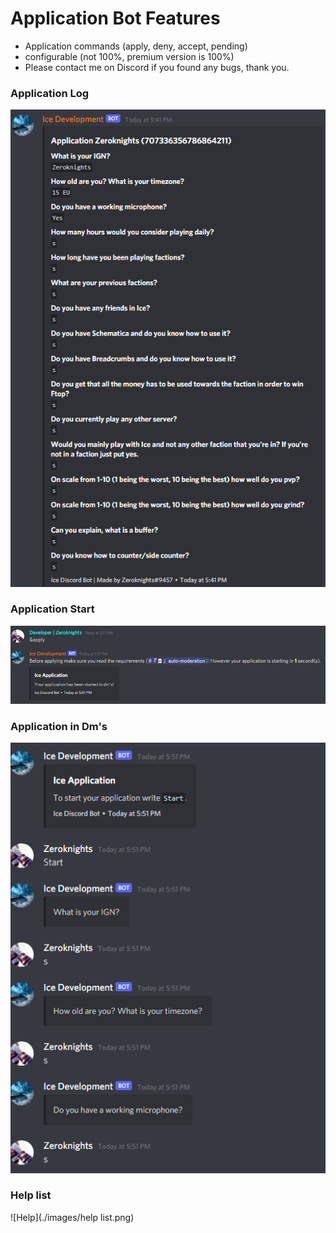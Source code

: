 # Application Bot Features

* Application commands (apply, deny, accept, pending)
* configurable (not 100%, premium version is 100%)
* Please contact me on Discord if you found any bugs, thank you.

### Application Log

![A1](./images/application1.png)

### Application Start

![A2](./images/applicationstart.png)

### Application in Dm's

![A3](./images/applystart1.png)

### Help list

![Help](./images/help list.png)
